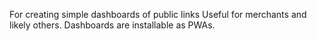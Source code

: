 For creating simple dashboards of public links
Useful for merchants and likely others. Dashboards are installable as PWAs.
